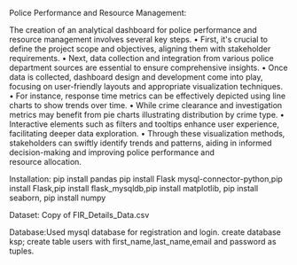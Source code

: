Police Performance and Resource Management:

The creation of an analytical dashboard for police performance and resource management involves several key steps. 
• First, it's crucial to define the project scope and objectives, aligning them with stakeholder requirements. 
• Next, data collection and integration from various police department sources are essential to ensure comprehensive insights. 
• Once data is collected, dashboard design and development come into play, focusing on user-friendly layouts and appropriate visualization techniques. 
• For instance, response time metrics can be effectively depicted using line charts to show trends over time. 
• While crime clearance and investigation metrics may benefit from pie charts illustrating distribution by crime type. 
• Interactive elements such as filters and tooltips enhance user experience, facilitating deeper data exploration. 
• Through these visualization methods, stakeholders can swiftly identify trends and patterns, aiding in informed decision-making and improving police performance and resource allocation.

Installation:
pip install pandas
pip install Flask mysql-connector-python,pip install Flask,pip install flask_mysqldb,pip install matplotlib,
pip install seaborn, pip install numpy

Dataset: Copy of FIR_Details_Data.csv

Database:Used mysql database for registration and login. 
create database ksp;
create table users with first_name,last_name,email and password as tuples.


